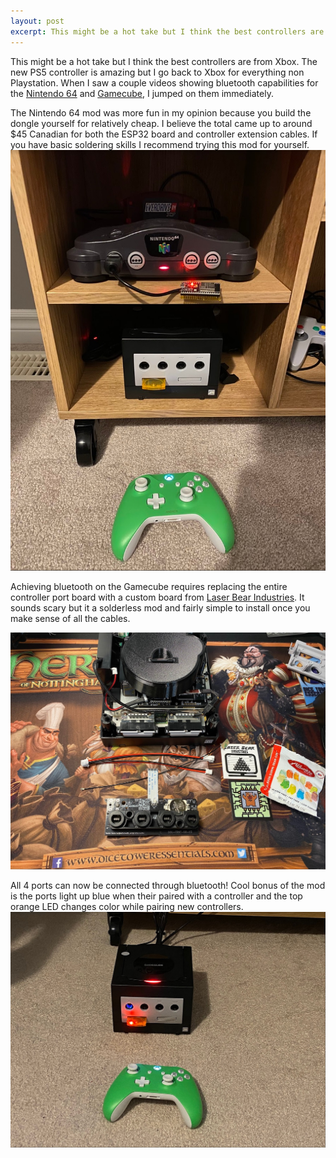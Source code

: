 ```yaml
---
layout: post
excerpt: This might be a hot take but I think the best controllers are from Xbox.
---
```

This might be a hot take but I think the best controllers are from Xbox. The new PS5 controller is amazing but I go back to Xbox for everything non Playstation. When I saw a couple videos showing bluetooth capabilities for the [Nintendo 64](https://www.youtube.com/watch?v=bIPrZD1gwPo) and [Gamecube](https://www.youtube.com/watch?v=CfN6VmW-6qk), I jumped on them immediately.

The Nintendo 64 mod was more fun in my opinion because you build the dongle yourself for relatively cheap. I believe the total came up to around $45 Canadian for both the ESP32 board and controller extension cables. If you have basic soldering skills I recommend trying this mod for yourself.
![](/assets/images/2023-01-19-adding-bluetooth-to-everything/1.jpg)

Achieving bluetooth on the Gamecube requires replacing the entire controller port board with a custom board from [Laser Bear Industries](https://www.laserbear.net/products/gamecube-blue-retro-internal-adapter). It sounds scary but it a solderless mod and fairly simple to install once you make sense of all the cables.

![](/assets/images/2023-01-19-adding-bluetooth-to-everything/2.jpg)

All 4 ports can now be connected through bluetooth! Cool bonus of the mod is the ports light up blue when their paired with a controller and the top orange LED changes color while pairing new controllers.
![](/assets/images/2023-01-19-adding-bluetooth-to-everything/3.jpg)